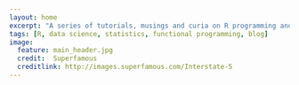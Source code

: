 ```yaml
---
layout: home
excerpt: "A series of tutorials, musings and curia on R programming and data science."
tags: [R, data science, statistics, functional programming, blog]
image:
  feature: main_header.jpg
  credit:  Superfamous
  creditlink: http://images.superfamous.com/Interstate-5
---
```

